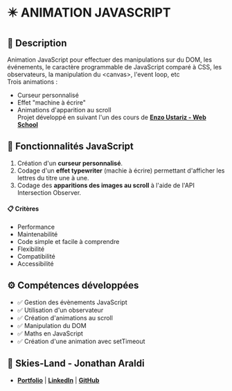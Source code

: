 # ✴️ ANIMATION JAVASCRIPT

## 📖 Description
Animation JavaScript pour effectuer des manipulations sur du DOM, les événements, le caractère programmable de JavaScript comparé à CSS, les observateurs, la manipulation du \<canvas>, l'event loop, etc <br>
Trois animations :
- Curseur personnalisé
- Effet "machine à écrire"
- Animations d'apparition au scroll<br>
Projet développé en suivant l'un des cours de **[Enzo Ustariz - Web School](https://www.udemy.com/user/ustariz-enzo/)**

## 🔧 Fonctionnalités JavaScript
1. Création d'un **curseur personnalisé**.
2. Codage d'un **effet typewriter** (machie à écrire) permettant d'afficher les lettres du titre une à une.
3. Codage des **apparitions des images au scroll** à l'aide de l'API Intersection Observer.

#### 📋 Critères
- Performance
- Maintenabilité
- Code simple et facile à comprendre
- Flexibilité
- Compatibilité
- Accessibilité

## ⚙️ Compétences développées
- ✅ Gestion des évènements JavaScript
- ✅ Utilisation d'un observateur
- ✅ Création d'animations au scroll
- ✅ Manipulation du DOM
- ✅ Maths en JavaScript
- ✅ Création d'une animation avec setTimeout

## 👤 Skies-Land - Jonathan Araldi
- **[Portfolio](https://portfolio-jonathan-araldi.netlify.app/)** | **[LinkedIn](https://www.linkedin.com/in/jonathan-araldi/)** | **[GitHub](https://github.com/Skies-Land)**